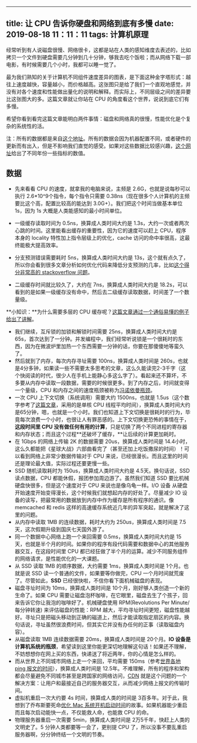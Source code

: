 
---
title: 让 CPU 告诉你硬盘和网络到底有多慢
date: 2019-08-18 11：11：11
tags: 计算机原理
---


经常听到有人说磁盘很慢、网络很卡，这都是站在人类的感知维度去表述的，比如拷贝一个文件到硬盘需要几分钟到几十分钟，够我去吃个饭啦；而从网络下载一部电影，有时候需要几个小时，我都可以睡一觉了。

最为我们熟知的关于计算机不同组件速度差异的图表，是下面这种金字塔形式：越往上速度越快，容量越小，而价格越高。这张图只是给了我们一个直观地感觉，并没有对各个速度和性能做出量化的说明和解释。而实际上，不同层级之间的差异要比这张图大的多。这篇文章就让你站在 CPU 的角度看这个世界，说说到底它们有多慢。

希望你看到看完这篇文章能明白两件事情：磁盘和网络真的很慢，性能优化是个复杂的系统性的活。

注：所有的数据都是来自[这个地址](https://link.zhihu.com/?target=https%3A//gist.github.com/hellerbarde/2843375)。所有的数据会因为机器配置不同，或者硬件的更新而有出入，但是不影响我们直觉的感受。如果对这些数据比较感兴趣，[这个网址](https://link.zhihu.com/?target=https%3A//people.eecs.berkeley.edu/~rcs/research/interactive_latency.html)给出了不同年份一些指标的数值。

## 数据

- 先来看看 CPU 的速度，就拿我的电脑来说，主频是 2.6G，也就是说每秒可以执行 2.6*10^9个指令，每个指令只需要 0.38ns（现在很多个人计算机的主频要比这个高，配置比较高的能达到 3.0G+）。我们把这个时间当做基本单位 1s，因为 1s 大概是人类能感知的最小时间单位。

- 一级缓存读取时间为 0.5ns，换算成人类时间大约是 1.3s，大约一次或者两次心跳的时间。这里能看出缓存的重要性，因为它的速度可以赶上 CPU，程序本身的 locality 特性加上指令层级上的优化，cache 访问的命中率很高，这最终能极大提高效率。
- 分支预测错误需要耗时 5ns，换算成人类时间大约是 13s，这个就有点久了，所以你会看到很多文章分析如何优化代码来降低分支预测的几率，比如[这个得分非常高的 stackoverflow 问题](https://link.zhihu.com/?target=http%3A//stackoverflow.com/questions/11227809/why-is-it-faster-to-process-a-sorted-array-than-an-unsorted-array)。
- 二级缓存时间就比较久了，大约在 7ns，换算成人类时间大约是 18.2s，可以看到的是如果一级缓存没有命中，然后去二级缓存读取数据，时间差了一个数量级。

**小知识：**为什么需要多层的 CPU 缓存呢？[这篇文章通过一个通俗易懂的例子给出了讲解](https://link.zhihu.com/?target=https%3A//fgiesen.wordpress.com/2016/08/07/why-do-cpus-have-multiple-cache-levels/)。

- 我们继续，互斥锁的加锁和解锁时间需要 25ns，换算成人类时间大约是 65s，首次达到了一分钟。并发编程中，我们经常听说锁是一个很耗时的东西，因为在微波炉里加热一个东西需要一分钟的话，你要在那傻傻地等蛮久了。
- 然后就到了内存，每次内存寻址需要 100ns，换算成人类时间是 260s，也就是4分多钟，如果读一些不需要太多思考的文章，这么久能读完2-3千字（这个快阅读的时代，很少人在手机上能静心多这么字了）。看起来还不算坏，不多要从内存中读取一段数据，需要的时候很更多。到了内存之后，时间就变得一个量级，CPU 和内存之间的速度瓶颈被称为[冯诺依曼瓶颈](https://link.zhihu.com/?target=https%3A//en.wikipedia.org/wiki/Von_Neumann_architecture%23Von_Neumann_bottleneck)。
- 一次 CPU 上下文切换（系统调用）需要大约 1500ns，也就是 1.5us（这个数字参考了[这篇文章](https://link.zhihu.com/?target=http%3A//blog.tsunanet.net/2010/11/how-long-does-it-take-to-make-context.html)，采用的是单核 CPU 线程平均时间），换算成人类时间大约是65分钟，嗯，也就是一个小时。我们也知道上下文切换是很耗时的行为，毕竟每次浪费一个小时，也很让人有罪恶感的。上下文切换更恐怖的事情在于，**这段时间里 CPU 没有做任何有用的计算**，只是切换了两个不同进程的寄存器和内存状态；而且这个过程**还破坏了缓存，**让后续的计算更加耗时。
- 在 1Gbps 的网络上传输 2K 的数据需要 20us，换算成人类时间是 14.4小时，这么久都能把《星球大战》六部曲看完了（甚至还加上吃饭撒尿的时间）！可以看到网络上非常少数据传输对于 CPU 来说，已经很漫长。而且这里的时间还是理论最大值，实际过程还要更慢一些。
- SSD 随机读取耗时为 150us，换算成人类时间大约是 4.5天。换句话说，SSD 读点数据，CPU 都能休假，报团参加周边游了。虽然我们知道 SSD 要比机械硬盘快很多，但是这个速度对于 CPU 来说也是像乌龟一样。I/O 设备 从硬盘开始速度开始变得漫长，这个时候我们就想起内存的好处了。尽量减少 IO 设备的读写，把最常用的数据放到内存中作为缓存是所有程序的通识。像 memcached 和 redis 这样的高速缓存系统近几年的异军突起，就是解决了这里的问题。
- 从内存中读取 1MB 的连续数据，耗时大约为 250us，换算成人类时间是 7.5天，这次假期升级到国庆七天国外游了。
- 同一个数据中心网络上跑一个来回需要 0.5ms，换算成人类时间大约是 15天，也就是半个月的时间。如果你的程序有段代码需要和数据中心的其他服务器交互，在这段时间里 CPU 都已经狂做了半个月的运算。减少不同服务组件的网络请求，是性能优化的一大课题。
- 从 SSD 读取 1MB 的顺序数据，大约需要 1ms，换算成人类时间是 1个月。也就是说 SSD 读一个普通的文件，如果要等你做完，CPU 一个月时间就荒废了。尽管如此，**SSD** 已经很快啦，不信你看下面机械磁盘的表现。
- 磁盘寻址时间为 10ms，换算成人类时间是 10个月，刚好够人类创造一个新的生命了。如果 CPU 需要让磁盘泡杯咖啡，在它眼里，磁盘去生了个孩子，回来告诉它你让我泡的咖啡好了。机械硬盘使用 RPM(Revolutions Per Minute/每分钟转速) 来评估磁盘的性能：RPM 越大，平均寻址时间更短，磁盘性能越好。寻址只是把磁头移动到正确的磁道上，然后才能读取指定扇区的内容。换句话说，寻址虽然很浪费时间，但其实它并没有办任何的正事（读取磁盘内容）。
- 从磁盘读取 1MB 连续数据需要 20ms，换算成人类时间是 20个月。**IO 设备是计算机系统的瓶颈**，希望读到这里你能更深切地理解这句话！如果还不理解，不妨想想你在网上买的东西，快递送了将近两年，你的心情是怎么样的。
- 而从世界上不同城市网络上走一个来回，平均需要 150ms（参考[世界各地 ping 报文的时间](https://link.zhihu.com/?target=https%3A//wondernetwork.com/pings/)），换算成人类时间是 12.5年。不难理解，所有的程序和架构都会尽量避免不同城市甚至是跨国家的网络访问，[CDN](https://link.zhihu.com/?target=https%3A//en.wikipedia.org/wiki/Content_delivery_network) 就是这个问题的一个解决方案：让用户和最接近自己的服务器交互，从而减少网络上报文的传输时间。
- 虚拟机重启一次大约要 4s 时间，换算成人类的时间是 3百多年。对于此，我想到了乔布斯要死命[优化 Mac 系统开机启动时间](https://link.zhihu.com/?target=http%3A//stevejobsdailyquote.com/2014/03/26/boot-time/)的故事。如果机器能少重启而且每次启动能快一点，不仅能救人命，也能救 CPU 的命。
- 物理服务器重启一次需要 5min，换算成人类时间是 2万5千年，快赶上人类的文明史了。5 分钟人类都要等一会了，更别提 CPU 了，所以没事不要乱重启服务器啊，分分钟终结一个文明的节奏。